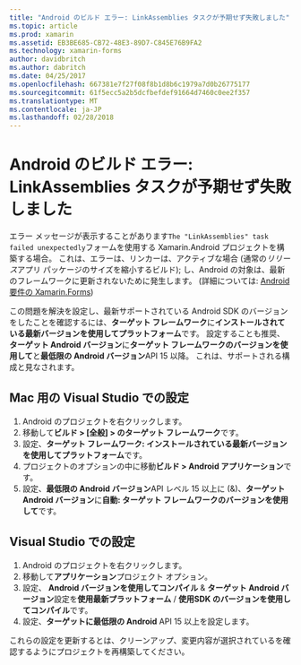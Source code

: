```yaml
---
title: "Android のビルド エラー: LinkAssemblies タスクが予期せず失敗しました"
ms.topic: article
ms.prod: xamarin
ms.assetid: EB3BE685-CB72-48E3-89D7-C845E76B9FA2
ms.technology: xamarin-forms
author: davidbritch
ms.author: dabritch
ms.date: 04/25/2017
ms.openlocfilehash: 667381e7f27f08f8b1d8b6c1979a7d0b26775177
ms.sourcegitcommit: 61f5ecc5a2b5dcfbefdef91664d7460c0ee2f357
ms.translationtype: MT
ms.contentlocale: ja-JP
ms.lasthandoff: 02/28/2018
---
```

# <a name="android-build-error--the-linkassemblies-task-failed-unexpectedly"></a>Android のビルド エラー: LinkAssemblies タスクが予期せず失敗しました

エラー メッセージが表示することがあります`The "LinkAssemblies" task failed unexpectedly`フォームを使用する Xamarin.Android プロジェクトを構築する場合。 これは、エラーは、リンカーは、アクティブな場合 (通常の*リリース*アプリ パッケージのサイズを縮小するビルド); し、Android の対象は、最新のフレームワークに更新されないために発生します。 (詳細については: [Android 要件の Xamarin.Forms](~/xamarin-forms/get-started/installation.md#android))

この問題を解決を設定し、最新サポートされている Android SDK のバージョンをしたことを確認するには、**ターゲット フレームワーク**に**インストールされている最新バージョンを使用してプラットフォーム**です。 設定することも推奨、**ターゲット Android バージョン**に**ターゲット フレームワークのバージョンを使用して**と**最低限の Android バージョン**API 15 以降。 これは、サポートされる構成と見なされます。

## <a name="setting-in-visual-studio-for-mac"></a>Mac 用の Visual Studio での設定

1.  Android のプロジェクトを右クリックします。
2.  移動して**ビルド > [全般] > のターゲット フレームワーク**です。
3.  設定、**ターゲット フレームワーク: インストールされている最新バージョンを使用してプラットフォーム**です。
4.  プロジェクトのオプションの中に移動**ビルド > Android アプリケーション**です。
5.  設定、**最低限の Android バージョン**API レベル 15 以上に (&)、**ターゲット Android バージョン**に**自動: ターゲット フレームワークのバージョンを使用して**です。

## <a name="setting-in-visual-studio"></a>Visual Studio での設定

1.  Android のプロジェクトを右クリックします。
2.  移動して**アプリケーション**プロジェクト オプション。
3.  設定、 **Android バージョンを使用してコンパイル** & **ターゲット Android バージョン**設定を**使用最新プラットフォーム** / **使用SDK のバージョンを使用してコンパイル**です。
4.  設定、**ターゲットに最低限の Android** API 15 以上を設定します。

これらの設定を更新するとは、クリーンアップ、変更内容が選択されているを確認するようにプロジェクトを再構築してください。
